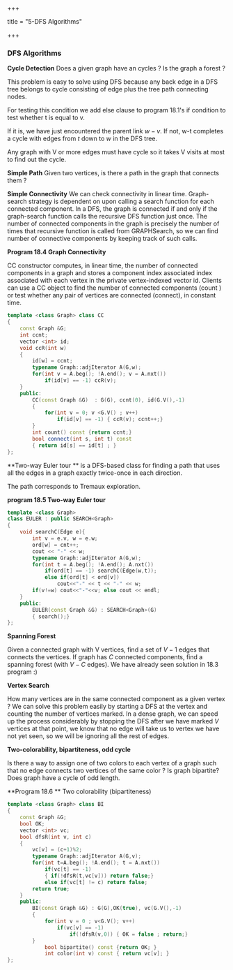 +++

title = "5-DFS Algorithms"

+++

### DFS Algorithms

**Cycle Detection** Does a given graph have an cycles ? Is the graph a forest ?

This problem is easy to solve using DFS because any back edge in a DFS tree belongs to cycle consisting of edge plus the tree path connecting nodes.

For testing this condition we add else clause to program 18.1's if condition to test whether t is equal to v.

If it is, we have just encountered the parent link $w-v$. If not, w-t completes a cycle with edges from $t$ down to $w$ in the DFS tree.

Any graph with V or more edges must have cycle so it takes V visits at most to find out the cycle.

**Simple Path** Given two vertices, is there a path in the graph that connects them ?

**Simple Connectivity** We can check connectivity in linear time. Graph-search strategy is dependent on upon calling a search function for each connected component. In a DFS, the graph is connected if and only if the graph-search function calls the recursive DFS function just once. The number of connected components in the graph is precisely the number of times that recursive function is called from GRAPHSearch, so we can find number of connective components by keeping track of such calls.

**Program 18.4 Graph Connectivity**

CC constructor computes, in linear time, the number of connected components in a graph and stores a component index associated index associated with each vertex in the private vertex-indexed vector id. Clients can use a CC object to find the number of connected components (count ) or test whether any pair of vertices are connected (connect), in constant time.

````c++
template <class Graph> class CC
{
    const Graph &G;
    int ccnt;
    vector <int> id;
    void ccR(int w)
    {
        id[w] = ccnt;
        typename Graph::adjIterator A(G,w);
        for(int v = A.beg(); !A.end(); v = A.nxt())
            if(id[v] == -1) ccR(v);
    }
    public:
    	CC(const Graph &G)  : G(G), ccnt(0), id(G.V(),-1)
        {
            for(int v = 0; v <G.V() ; v++)
                if(id[v] == -1) { ccR(v); ccnt++;}
        }
    	int count() const {return ccnt;}
    	bool connect(int s, int t) const
        { return id[s] == id[t] ; }
};
````

**Two-way Euler tour ** is a DFS-based class for finding a path that uses all the edges in a graph exactly twice-once in each direction.

The path corresponds to Tremaux exploration.

**program 18.5 Two-way Euler tour**

````c++
template <class Graph>
class EULER : public SEARCH<Graph>
{
    void searchC(Edge e){
        int v = e.v, w = e.w;
        ord[w] = cnt++;
        cout << "-" << w;
        typename Graph::adjIterator A(G,w);
        for(int t = A.beg(); !A.end(); A.nxt())
            if(ord[t] == -1) searchC(Edge(w,t));
        	else if(ord[t] < ord[v])
                cout<<"-" << t << "-" << w;
        if(v!=w) cout<<"-"<<v; else cout << endl;
    }
    public:
    	EULER(const Graph &G) : SEARCH<Graph>(G)
        { search();}
};
````

**Spanning Forest**

Given a connected graph with V vertices, find a set of $V-1$ edges that connects the vertices. If graph has $C$ connected components, find a spanning forest (with $V-C$ edges). We have already seen solution in 18.3 program :)

**Vertex Search**

How many vertices are in the same connected component as a given vertex ? We can solve this problem easily by starting a DFS at the vertex and counting the number of vertices marked. In a dense graph, we can speed up the process considerably by stopping the DFS after we have marked $V$ vertices at that point, we know that no edge will take us to vertex we have not yet seen, so we will be ignoring all the rest of edges.

**Two-colorability, bipartiteness, odd cycle**

Is there a way to assign one of two colors to each vertex of a graph such that no edge connects two vertices of the same color ? Is graph bipartite? Does graph have a cycle of odd length.

**Program 18.6 ** Two colorability (bipartiteness)

````c++
template <class Graph> class BI
{
    const Graph &G;
    bool OK;
    vector <int> vc;
    bool dfsR(int v, int c)
    {
        vc[v] = (c+1)%2;
        typename Graph::adjIterator A(G,v);
        for(int t=A.beg(); !A.end(); t = A.nxt())
            if(vc[t] == -1)
            { if(!dfsR(t,vc[v])) return false;}
        	else if(vc[t] != c) return false;
        return true;
    }
    public:
    	BI(const Graph &G) : G(G),OK(true), vc(G.V(),-1)
        {
            for(int v = 0 ; v<G.V(); v++)
                if(vc[v] == -1)
                    if(!dfsR(v,0)) { OK = false ; return;}
        }
    		bool bipartite() const {return OK; }
    		int color(int v) const { return vc[v]; }
};
````

